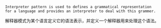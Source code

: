 `Interpreter pattern is used to defines a grammatical representation for a language and provides an interpreter to deal with this grammer.`

解释器模式为某个语言定义它的语法表示，并定义一个解释器用来处理这个语法。